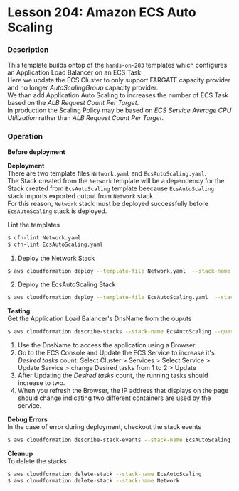 # Lesson 204: Amazon ECS Auto Scaling

### Description

This template builds ontop of the `hands-on-203` templates which configures an Application Load Balancer on an ECS Task.  
Here we update the ECS Cluster to only support FARGATE capacity provider and no longer _AutoScalingGroup_ capacity provider.  
We than add Application Auto Scaling to increases the number of ECS Task based on the _ALB Request Count Per Target_.  
In production the Scaling Policy may be based on _ECS Service Average CPU Utilization_ rather than _ALB Request Count Per Target_.

### Operation

**Before deployment**

<!-- The template used ECS Optimized AMI for the Launch Template.
If your chosen region is not inlcuded in the _Images_ Mappings that list the AMIs, you can get the ECS optimized AMI for your region

```bash
$ aws ssm get-parameters --names /aws/service/ecs/optimized-ami/amazon-linux-2/recommended
```

Copy the AMI and add to the _Images_ map. -->

**Deployment**  
There are two template files `Network.yaml` and `EcsAutoScaling.yaml`.  
The Stack created from the `Network` template will be a dependency for the Stack created from `EcsAutoScaling` template beecause `EcsAutoScaling` stack imports exported output from `Network` stack.  
For this reason, `Network` stack must be deployed successfully before `EcsAutoScaling` stack is deployed.

Lint the templates

```bash
$ cfn-lint Network.yaml
$ cfn-lint EcsAutoScaling.yaml
```

1. Deploy the Network Stack

```bash
$ aws cloudformation deploy --template-file Network.yaml  --stack-name Network --capabilities CAPABILITY_NAMED_IAM
```

2. Deploy the EcsAutoScaling Stack

```bash
$ aws cloudformation deploy --template-file EcsAutoScaling.yaml  --stack-name EcsAutoScaling --capabilities CAPABILITY_NAMED_IAM
```

**Testing**  
Get the Application Load Balancer's DnsName from the ouputs

```bash
$ aws cloudformation describe-stacks --stack-name EcsAutoScaling --query "Stacks[0].Outputs" --no-cli-pager
```

1. Use the DnsName to access the application using a Browser.
2. Go to the ECS Console and Update the ECS Service to increase it's _Desired tasks_ count. Select Cluster > Services > Select Service > Update Service > change Desired tasks from 1 to 2 > Update
3. After Updating the _Desired tasks_ count, the running tasks should increase to two.
4. When you refresh the Browser, the IP address that displays on the page should change indicating two different containers are used by the service.

**Debug Errors**  
In the case of error during deployment, checkout the stack events

```bash
$ aws cloudformation describe-stack-events --stack-name EcsAutoScaling > events.json
```

**Cleanup**  
To delete the stacks

```bash
$ aws cloudformation delete-stack --stack-name EcsAutoScaling
$ aws cloudformation delete-stack --stack-name Network
```
